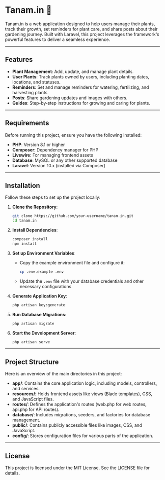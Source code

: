 # Tanam.in 🌱

Tanam.in is a web application designed to help users manage their plants, track their growth, set reminders for plant care, and share posts about their gardening journey. Built with Laravel, this project leverages the framework's powerful features to deliver a seamless experience.

---

## Features

- **Plant Management**: Add, update, and manage plant details.
- **User Plants**: Track plants owned by users, including planting dates, locations, and statuses.
- **Reminders**: Set and manage reminders for watering, fertilizing, and harvesting plants.
- **Posts**: Share gardening updates and images with others.
- **Guides**: Step-by-step instructions for growing and caring for plants.

---

## Requirements

Before running this project, ensure you have the following installed:

- **PHP**: Version 8.1 or higher
- **Composer**: Dependency manager for PHP
- **Livewire**: For managing frontend assets
- **Database**: MySQL or any other supported database
- **Laravel**: Version 10.x (installed via Composer)

---

## Installation

Follow these steps to set up the project locally:

1. **Clone the Repository**:
   ```bash
   git clone https://github.com/your-username/tanam.in.git
   cd tanam.in
   ```

2. **Install Dependencies**:
   ```bash
   composer install
   npm install
   ```

3. **Set up Environment Variables**:
   - Copy the example environment file and configure it:
     ```bash
     cp .env.example .env
     ```
   - Update the `.env` file with your database credentials and other necessary configurations.

4. **Generate Application Key**:
   ```bash
   php artisan key:generate
   ```

5. **Run Database Migrations**:
   ```bash
   php artisan migrate
   ```

6. **Start the Development Server**:
   ```bash
   php artisan serve
   ```

---

## Project Structure

Here is an overview of the main directories in this project:

- **app/**: Contains the core application logic, including models, controllers, and services.
- **resources/**: Holds frontend assets like views (Blade templates), CSS, and JavaScript files.
- **routes/**: Defines the application's routes (web.php for web routes, api.php for API routes).
- **database/**: Includes migrations, seeders, and factories for database management.
- **public/**: Contains publicly accessible files like images, CSS, and JavaScript.
- **config/**: Stores configuration files for various parts of the application.

---

## License

This project is licensed under the MIT License. See the LICENSE file for details.
